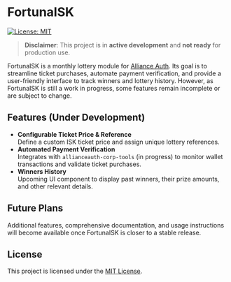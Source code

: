 # FortunaISK

[![License: MIT](https://img.shields.io/badge/License-MIT-yellow.svg)](LICENSE)

> **Disclaimer**: This project is in **active development** and **not ready** for production use.

FortunaISK is a monthly lottery module for [Alliance Auth](https://gitlab.com/allianceauth/allianceauth). Its goal is to streamline ticket purchases, automate payment verification, and provide a user-friendly interface to track winners and lottery history. However, as FortunaISK is still a work in progress, some features remain incomplete or are subject to change.

## Features (Under Development)

- **Configurable Ticket Price & Reference**\
  Define a custom ISK ticket price and assign unique lottery references.
- **Automated Payment Verification**\
  Integrates with `allianceauth-corp-tools` (in progress) to monitor wallet transactions and validate ticket purchases.
- **Winners History**\
  Upcoming UI component to display past winners, their prize amounts, and other relevant details.

## Future Plans

Additional features, comprehensive documentation, and usage instructions will become available once FortunaISK is closer to a stable release.

## License

This project is licensed under the [MIT License](LICENSE).
